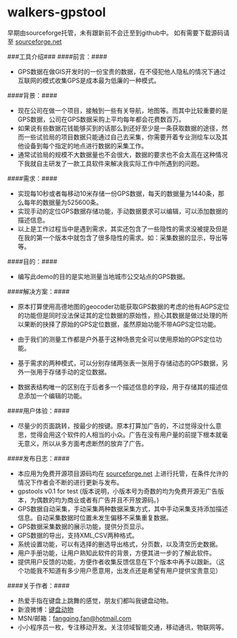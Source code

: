 walkers-gpstool
===============

早期由sourceforge托管，未有跟新前不会迁至到github中。
如有需要下载源码请至 [sourceforge.net](https://sourceforge.net/projects/gpstools-droid/files/)

###工具介绍###
####前言：####
 * GPS数据在做GIS开发时的一份宝贵的数据，在不侵犯他人隐私的情况下通过互联网的模式收集GPS是成本最为低廉的一种模式。

####背景：####
 * 现在公司在做一个项目，接触到一些有关导航，地图等。而其中比较重要的是GPS数据，公司在GPS数据采购上平均每年都会花费数百万。
 * 如果说有些数据花钱能够买到的话那么到还好至少是一条获取数据的途径，然而一些试验局的项目数据只能通过自己去采集，你需要开着专业测绘车以及其他设备到每个指定的地点进行数据的采集工作。
 * 通常试验局的规模不大数据量也不会很大，数据的要求也不会太高在这种情况下我就自主研发了一款工具软件来解决我实际工作中所遇到的问题。

####需求：####
 * 实现每10秒或者每移动10米存储一份GPS数据，每天的数据量为1440条，那么每年的数据量为525600条。
 * 实现手动的定位GPS数据存储功能，手动数据要求可以编辑，可以添加数据的描述信息。
 * 以上是工作过程当中是遇到需求，其实还包含了一些隐性的需求没被提及但是在我的第一个版本中就包含了很多隐性的需求。如：采集数据的显示，导出等等。

####目的：####
 * 编写此demo的目的是实地测量当地城市公交站点的GPS数据。

####解决方案：####
 * 原本打算使用高德地图的geocoder功能获取GPS数据的考虑的他有AGPS定位的功能但是同时没法保证其的定位数据的原始性，担心其数据是做过处理的所以果断的抉择了原始的GPS定位数据，虽然原始功能不带AGPS定位功能。
 * 由于我们的测量工作都是户外基于这种场景完全可以使用原始的GPS定位功能。

 * 基于需求的两种模式，可以分别存储两张表一张用于存储动态的GPS数据，另外一张用于存储手动的定位数据。
 * 数据表结构唯一的区别在于后者多一个描述信息的字段，用于存储其的描述信息添加一个编辑的功能。    

####用户体验：####
 * 尽量少的页面跳转，按最少的按键。原本打算加广告的，不过觉得没什么意思，觉得会用这个软件的人相当的小众。广告在没有用户量的前提下根本就毫无意义，所以从多方面考虑断然的放弃了广告。

####发布日志：####
 * 本应用为免费开源项目源码均在 [sourceforge.net](https://sourceforge.net/projects/gpstools-droid/) 上进行托管，在条件允许的情况下作者会不断的进行更新与发布。
 * gpstools v0.1 for test (版本说明，小版本号为奇数的均为免费开源无广告版本，为偶数的均为商业或者有广告并且不开放源码。)
 * GPS数据自动采集，手动采集两种数据采集方式，其中手动采集支持添加描述信息。自动采集数据时位置未发生偏移不采集重复数据。
 * GPS数据采集数据的展示功能，提供分页显示。
 * GPS数据的导出，支持XML,CSV两种格式。
 * 系统设置功能，可以有选择的删选导出格式，分页数，以及清空历史数据。
 * 用户手册功能，让用户熟知此软件的背景，方便其进一步的了解此软件。
 * 提供用户反馈的功能，方便作者收集反馈信息在下个版本中再予以跟新。（这个功能我不知道有多少用户愿意用，出发点还是希望有用户提供宝贵意见）

####关于作者：####
 * 热爱手指在键盘上跳舞的感觉，朋友们都叫我键盘动物。
 * 新浪微博：[键盘动物](http://weibo.com/fanfq87)
 * MSN/邮箱：fangqing.fan@hotmail.com
 * 小小程序员一枚，专注移动开发。关注领域智能交通，移动通讯，物联网等。